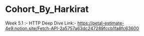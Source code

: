 # Cohort_By_Harkirat
Week 5.1 :- HTTP Deep Dive 
Link:- https://petal-estimate-4e9.notion.site/Fetch-API-2a5757a63dc247289fccb1fa8fc63600
